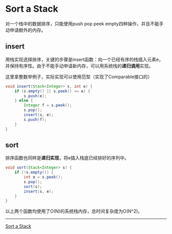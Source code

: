 # Sort a Stack

对一个栈中的数据排序，只能使用push pop peek empty四种操作，并且不能手动申请额外的内存。

## insert

用栈实现选择排序，关键的步骤是insert函数：向一个已经有序的栈插入元素e，并保持有序性。由于不能手动申请新内存，可以用系统栈的**递归调用**实现。

这里拿整数举例子，实际实现可以使用范型（实现了Comparable接口的）

```Java
void insert(Stack<Integer> s, int e) {
    if (s.empty() || s.peek() <= e) {
        s.push(e);
	} else {
		Integer f = s.peek();
		s.pop();
		insert(s, e);
		s.push(f);
	}
}
```

## sort

排序函数也同样是**递归实现**，将e插入栈底已经排好的序列中。

```Java
void sort(Stack<Integer> s) {
    if (!s.empty()) {
		int e = s.peek();
		s.pop();
		sort(s);
		insert(s, e);
	}
} 
```

以上两个函数均使用了O(N)的系统栈内存，总时间复杂度为O(N^2)。

---
[Sort a Stack](http://devhui.com/2016/06/06/sort-a-stack/)